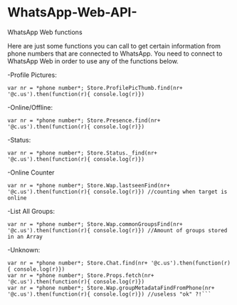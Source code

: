 # WhatsApp-Web-API-
WhatsApp Web functions

Here are just some functions you can call to get certain information from phone numbers that are connected to WhatsApp.
You need to connect to WhatsApp Web in order to use any of the functions below.


-Profile Pictures:

```var nr = *phone number*; Store.ProfilePicThumb.find(nr+ '@c.us').then(function(r){ console.log(r)})```

-Online/Offline:

```var nr = *phone number*; Store.Presence.find(nr+ '@c.us').then(function(r){ console.log(r)}) ```

-Status:

```var nr = *phone number*; Store.Status._find(nr+ '@c.us').then(function(r){ console.log(r)}) ```

-Online Counter

```var nr = *phone number*; Store.Wap.lastseenFind(nr+ '@c.us').then(function(r){ console.log(r)}) //counting when target is online```

-List All Groups:

```var nr = *phone number*; Store.Wap.commonGroupsFind(nr+ '@c.us').then(function(r){ console.log(r)}) //Amount of groups stored in an Array```


-Unknown:

```var nr = *phone number*; Store.MsgInfo.find(nr+ '@c.us').then(function(r){ console.log(r)})
var nr = *phone number*; Store.Chat.find(nr+ '@c.us').then(function(r){ console.log(r)})
var nr = *phone number*; Store.Props.fetch(nr+ '@c.us').then(function(r){ console.log(r)})
var nr = *phone number*; Store.Wap.groupMetadataFindFromPhone(nr+ '@c.us').then(function(r){ console.log(r)}) //useless "ok" ?!```
